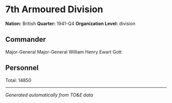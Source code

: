 # 7th Armoured Division

**Nation:** British
**Quarter:** 1941-Q4
**Organization Level:** division

## Commander

Major-General Major-General William Henry Ewart Gott

## Personnel

Total: 14850

---
*Generated automatically from TO&E data*
